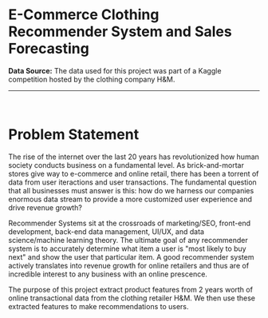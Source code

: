 # E-Commerce Clothing Recommender System and Sales Forecasting

**Data Source:** The data used for this project was part of a Kaggle competition hosted by the clothing company H&M.

---

<br>

# Problem Statement

The rise of the internet over the last 20 years has revolutionized how human society conducts business on a fundamental level. As brick-and-mortar stores give way to e-commerce and online retail, there has been a torrent of data from user iteractions and user transactions. The fundamental question that all businesses must answer is this: how do we harness our companies enormous data stream to provide a more customized user experience and drive revenue growth?

Recommender Systems sit at the crossroads of marketing/SEO, front-end development, back-end data management, UI/UX, and data science/machine learning theory. The ultimate goal of any recommender system is to accurately determine what item a user is "most likely to buy next" and show the user that particular item. A good recommender system actively translates into revenue growth for online retailers and thus are of incredible interest to any business with an online prescence.

The purpose of this project extract product features from 2 years worth of online transactional data from the clothing retailer H&M. We then use these extracted features to make recommendations to users.
